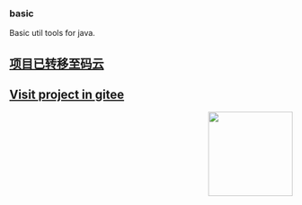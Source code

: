 ### basic
Basic util tools for java.

<a href="https://gitee.com/suyeer/basic" target="_blank"><h2>项目已转移至码云</h2></a>

<a href="https://gitee.com/suyeer/basic" target="_blank"><h2>Visit project in gitee</h2></a>

<a href="https://www.suyeer.com/img/common/logo.jpg" target="_blank"><img src="https://www.suyeer.com/img/common/logo.jpg" width="150px" height="150px" align="right" style="max-width:100%;"></a>
